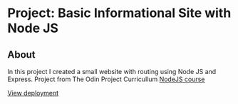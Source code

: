 # Project: Basic Informational Site with Node JS

## About

In this project I created a small website with routing using Node JS and Express.
Project from The Odin Project Curricullum [NodeJS course](https://www.theodinproject.com/paths/full-stack-javascript/courses/nodejs) 

[View deployment](https://odin-node-basics--hereiamruslan.repl.co/)